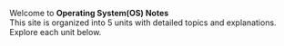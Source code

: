 Welcome to  **Operating System(OS) Notes**  
This site is organized into 5 units with detailed topics and explanations. Explore each unit below.  
